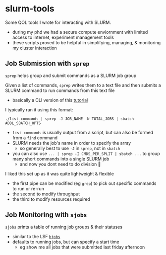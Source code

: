 # slurm-tools
Some QOL tools I wrote for interacting with SLURM.
- during my phd we had a secure compute enviornment with limited access to internet, experiment management tools
- these scripts proved to be helpful in simplifying, managing, & monitoring my cluster interaction

## Job Submission with `sprep`
`sprep` helps group and submit commands as a SLURM job group

Given a list of commands, `sprep` writes them to a text file and then submits a SLURM command to run commands from this text file
- basically a CLI version of this [tutorial](https://scicomp.ethz.ch/wiki/Job_arrays#Using_a_.22commands.22_file)

I typically ran it using this format:

```./list-commands | sprep -J JOB_NAME -N TOTAL_JOBS | sbatch ADDL_SBATCH_OPTS```

- `list-commands` is usually output from a script, but can also be formed from a `find` command
- SLURM needs the job's name in order to specify the array
  - so generally best to use `-J` in `sprep`, not in `sbatch`
- you can also use `... | sprep -I CMDS_PER_SPLIT | sbatch ...` to group many short commands into a single SLURM job
  - and now you dont need to do division 🙂

I liked this set up as it was quite lightweight & flexible
- the first pipe can be modified (eg `grep`) to pick out specific commands to run or re-run
- the second to modify throughput
- the third to modify resources required

## Job Monitoring with `sjobs`
`sjobs` prints a table of running job groups & their statuses
- similar to the LSF [`bjobs`](https://www.ibm.com/docs/en/spectrum-lsf/10.1.0?topic=bjobs-options)
- defaults to running jobs, but can specify a start time
  - eg show me all jobs that were submitted last friday afternoon
